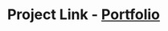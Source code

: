 <h1 align="center">Project Link - <a href="https://tk4portfolio.vercel.app" target= "_blank"> Portfolio</a></h1>
